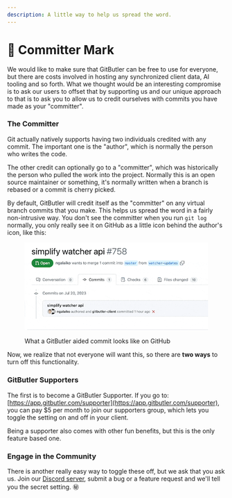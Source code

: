 ```yaml
---
description: A little way to help us spread the word.
---
```


# 💄 Committer Mark

We would like to make sure that GitButler can be free to use for everyone, but there are costs involved in hosting any synchronized client data, AI tooling and so forth. What we thought would be an interesting compromise is to ask our users to offset that by supporting us and our unique approach to that is to ask you to allow us to credit ourselves with commits you have made as your "committer".

### The Committer

Git actually natively supports having two individuals credited with any commit. The important one is the "author", which is normally the person who writes the code.&#x20;

The other credit can optionally go to a "committer", which was historically the person who pulled the work into the project. Normally this is an open source maintainer or something, it's normally written when a branch is rebased or a commit is cherry picked.

By default, GitButler will credit itself as the "committer" on any virtual branch commits that you make. This helps us spread the word in a fairly non-intrusive way. You don't see the committer when you run `git log` normally, you only really see it on GitHub as a little icon behind the author's icon, like this:

<figure><img src="../../.gitbook/assets/CleanShot 2023-07-20 at 10.22.26.gif" alt=""><figcaption><p>What a GitButler aided commit looks like on GitHub</p></figcaption></figure>

Now, we realize that not everyone will want this, so there are **two ways** to turn off this functionality.

### GitButler Supporters

The first is to become a GitButler Supporter. If you go to: [https://app.gitbutler.com/supporter](https://app.gitbutler.com/supporter), you can pay $5 per month to join our supporters group, which lets you toggle the setting on and off in your client.&#x20;

Being a supporter also comes with other fun benefits, but this is the only feature based one.

### Engage in the Community

There is another really easy way to toggle these off, but we ask that you ask us. Join our [Discord server](https://discord.com/invite/MmFkmaJ42D), submit a bug or a feature request and we'll tell you the secret setting. :secret:

